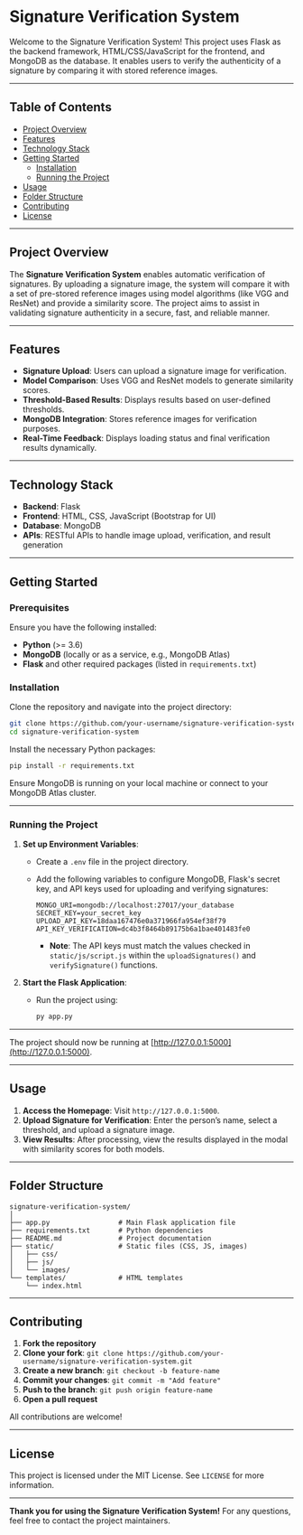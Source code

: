 # Signature Verification System

Welcome to the Signature Verification System! This project uses Flask as the backend framework, HTML/CSS/JavaScript for the frontend, and MongoDB as the database. It enables users to verify the authenticity of a signature by comparing it with stored reference images.

---

## Table of Contents

- [Project Overview](#project-overview)
- [Features](#features)
- [Technology Stack](#technology-stack)
- [Getting Started](#getting-started)
  - [Installation](#installation)
  - [Running the Project](#running-the-project)
- [Usage](#usage)
- [Folder Structure](#folder-structure)
- [Contributing](#contributing)
- [License](#license)

---

## Project Overview

The **Signature Verification System** enables automatic verification of signatures. By uploading a signature image, the system will compare it with a set of pre-stored reference images using model algorithms (like VGG and ResNet) and provide a similarity score. The project aims to assist in validating signature authenticity in a secure, fast, and reliable manner.

---

## Features

- **Signature Upload**: Users can upload a signature image for verification.
- **Model Comparison**: Uses VGG and ResNet models to generate similarity scores.
- **Threshold-Based Results**: Displays results based on user-defined thresholds.
- **MongoDB Integration**: Stores reference images for verification purposes.
- **Real-Time Feedback**: Displays loading status and final verification results dynamically.

---

## Technology Stack

- **Backend**: Flask
- **Frontend**: HTML, CSS, JavaScript (Bootstrap for UI)
- **Database**: MongoDB
- **APIs**: RESTful APIs to handle image upload, verification, and result generation

---

## Getting Started

### Prerequisites

Ensure you have the following installed:

- **Python** (>= 3.6)
- **MongoDB** (locally or as a service, e.g., MongoDB Atlas)
- **Flask** and other required packages (listed in `requirements.txt`)

### Installation

Clone the repository and navigate into the project directory:

```bash
git clone https://github.com/your-username/signature-verification-system.git
cd signature-verification-system
```

Install the necessary Python packages:

```bash
pip install -r requirements.txt
```

Ensure MongoDB is running on your local machine or connect to your MongoDB Atlas cluster.

---

### Running the Project

1. **Set up Environment Variables**:
   - Create a `.env` file in the project directory.
   - Add the following variables to configure MongoDB, Flask's secret key, and API keys used for uploading and verifying signatures:

     ```plaintext
     MONGO_URI=mongodb://localhost:27017/your_database
     SECRET_KEY=your_secret_key
     UPLOAD_API_KEY=18daa167476e0a371966fa954ef38f79
     API_KEY_VERIFICATION=dc4b3f8464b89175b6a1bae401483fe0
     ```

     - **Note**: The API keys must match the values checked in `static/js/script.js` within the `uploadSignatures()` and `verifySignature()` functions.

2. **Start the Flask Application**:
   - Run the project using:

     ```bash
     py app.py
     ```

---

   The project should now be running at [http://127.0.0.1:5000](http://127.0.0.1:5000).

---

## Usage

1. **Access the Homepage**: Visit `http://127.0.0.1:5000`.
2. **Upload Signature for Verification**: Enter the person’s name, select a threshold, and upload a signature image.
3. **View Results**: After processing, view the results displayed in the modal with similarity scores for both models.

---

## Folder Structure

```
signature-verification-system/
│
├── app.py                 # Main Flask application file
├── requirements.txt       # Python dependencies
├── README.md              # Project documentation
├── static/                # Static files (CSS, JS, images)
│   ├── css/
│   ├── js/
│   └── images/
└── templates/             # HTML templates
    └── index.html
```

---

## Contributing

1. **Fork the repository**
2. **Clone your fork**: `git clone https://github.com/your-username/signature-verification-system.git`
3. **Create a new branch**: `git checkout -b feature-name`
4. **Commit your changes**: `git commit -m "Add feature"`
5. **Push to the branch**: `git push origin feature-name`
6. **Open a pull request**

All contributions are welcome!

---

## License

This project is licensed under the MIT License. See `LICENSE` for more information.

---

**Thank you for using the Signature Verification System!** For any questions, feel free to contact the project maintainers.
